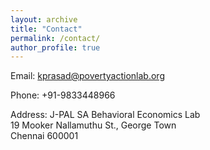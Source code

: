 ```yaml
---
layout: archive
title: "Contact"
permalink: /contact/
author_profile: true
---
```

Email: kprasad@povertyactionlab.org

Phone: +91-9833448966

Address: J-PAL SA Behavioral Economics Lab<br>
19 Mooker Nallamuthu St., George Town<br>
Chennai 600001
